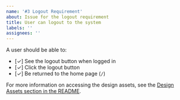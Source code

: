 ```yaml
---
name: '#3 Logout Requirement'
about: Issue for the logout requirement
title: User can logout to the system
labels: ''
assignees: ''
---
```


A user should be able to:

-   [✓] See the logout button when logged in
-   [✓] Click the logout button
-   [✓] Be returned to the home page (`/`)

For more information on accessing the design assets, see the [Design Assets section in the README](https://github.com/OpenClassrooms-Student-Center/Project-10-Bank-API#design-assets).
